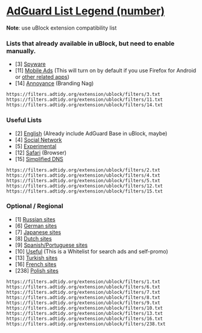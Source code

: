 # [AdGuard List Legend (number)](https://kb.adguard.com/en/general/adguard-ad-filters)
**Note**: use uBlock extension compatibility list

### Lists that already available in uBlock, but need to enable manually.
- [3] [Spyware](https://kb.adguard.com/en/general/adguard-ad-filters#spyware-filter)
- [11] [Mobile Ads](https://kb.adguard.com/en/general/adguard-ad-filters#mobile-ads-filter) (This will turn on by default if you use Firefox for Android or [other related apps](https://github.com/kowith337/ThaiParanoidBlock/wiki/Other-Firefox-based-browser))
- [14] [Annoyance](https://kb.adguard.com/en/general/adguard-ad-filters#annoyances-filter) (Branding Nag)
```
https://filters.adtidy.org/extension/ublock/filters/3.txt
https://filters.adtidy.org/extension/ublock/filters/11.txt
https://filters.adtidy.org/extension/ublock/filters/14.txt
```

### Useful Lists
- [2] [English](https://kb.adguard.com/en/general/adguard-ad-filters#english-filter) (Already include AdGuard Base in uBlock, maybe)
- [4] [Social Network](https://kb.adguard.com/en/general/adguard-ad-filters#social-media-filter)
- [5] [Experimental](https://kb.adguard.com/en/general/adguard-ad-filters#experimental-filter)
- [12] [Safari](https://kb.adguard.com/en/general/adguard-ad-filters#safari-filter) (Browser)
- [15] [Simplified DNS](https://kb.adguard.com/en/general/adguard-ad-filters#simplified-domain-names-filter)
```
https://filters.adtidy.org/extension/ublock/filters/2.txt
https://filters.adtidy.org/extension/ublock/filters/4.txt
https://filters.adtidy.org/extension/ublock/filters/5.txt
https://filters.adtidy.org/extension/ublock/filters/12.txt
https://filters.adtidy.org/extension/ublock/filters/15.txt
```

### Optional / Regional
- [1] [Russian sites](https://kb.adguard.com/en/general/adguard-ad-filters#russian-filter)
- [6] [German sites](https://kb.adguard.com/en/general/adguard-ad-filters#german-filter)
- [7] [Japanese sites](https://kb.adguard.com/en/general/adguard-ad-filters#japanese-filter)
- [8] [Dutch sites](https://kb.adguard.com/en/general/adguard-ad-filters#dutch-filter)
- [9] [Spanish/Portuguese sites](https://kb.adguard.com/en/general/adguard-ad-filters#spanishportuguese-filter)
- [10] [Useful](https://kb.adguard.com/en/general/adguard-ad-filters#filter-for-useful-ads) (This is a Whitelist for search ads and self-promo)
- [13] [Turkish sites](https://kb.adguard.com/en/general/adguard-ad-filters#turkish-filter)
- [16] [French sites](https://kb.adguard.com/en/general/adguard-ad-filters#french-filter)
- [238] [Polish sites](https://kb.adguard.com/en/general/adguard-ad-filters#polish-ads-filter)
```
https://filters.adtidy.org/extension/ublock/filters/1.txt
https://filters.adtidy.org/extension/ublock/filters/6.txt
https://filters.adtidy.org/extension/ublock/filters/7.txt
https://filters.adtidy.org/extension/ublock/filters/8.txt
https://filters.adtidy.org/extension/ublock/filters/9.txt
https://filters.adtidy.org/extension/ublock/filters/10.txt
https://filters.adtidy.org/extension/ublock/filters/13.txt
https://filters.adtidy.org/extension/ublock/filters/16.txt
https://filters.adtidy.org/extension/ublock/filters/238.txt
```